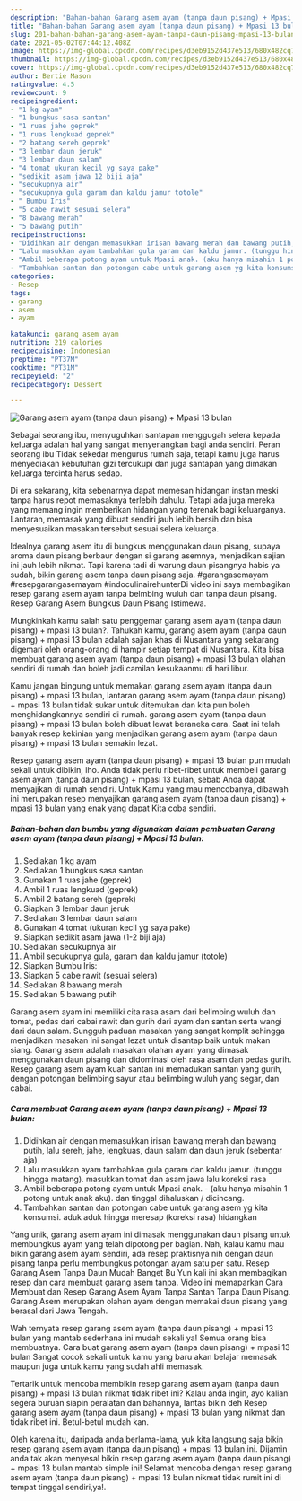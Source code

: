 ```yaml
---
description: "Bahan-bahan Garang asem ayam (tanpa daun pisang) + Mpasi 13 bulan yang lezat dan Mudah Dibuat"
title: "Bahan-bahan Garang asem ayam (tanpa daun pisang) + Mpasi 13 bulan yang lezat dan Mudah Dibuat"
slug: 201-bahan-bahan-garang-asem-ayam-tanpa-daun-pisang-mpasi-13-bulan-yang-lezat-dan-mudah-dibuat
date: 2021-05-02T07:44:12.408Z
image: https://img-global.cpcdn.com/recipes/d3eb9152d437e513/680x482cq70/garang-asem-ayam-tanpa-daun-pisang-mpasi-13-bulan-foto-resep-utama.jpg
thumbnail: https://img-global.cpcdn.com/recipes/d3eb9152d437e513/680x482cq70/garang-asem-ayam-tanpa-daun-pisang-mpasi-13-bulan-foto-resep-utama.jpg
cover: https://img-global.cpcdn.com/recipes/d3eb9152d437e513/680x482cq70/garang-asem-ayam-tanpa-daun-pisang-mpasi-13-bulan-foto-resep-utama.jpg
author: Bertie Mason
ratingvalue: 4.5
reviewcount: 9
recipeingredient:
- "1 kg ayam"
- "1 bungkus sasa santan"
- "1 ruas jahe geprek"
- "1 ruas lengkuad geprek"
- "2 batang sereh geprek"
- "3 lembar daun jeruk"
- "3 lembar daun salam"
- "4 tomat ukuran kecil yg saya pake"
- "sedikit asam jawa 12 biji aja"
- "secukupnya air"
- "secukupnya gula garam dan kaldu jamur totole"
- " Bumbu Iris"
- "5 cabe rawit sesuai selera"
- "8 bawang merah"
- "5 bawang putih"
recipeinstructions:
- "Didihkan air dengan memasukkan irisan bawang merah dan bawang putih, lalu sereh, jahe, lengkuas, daun salam dan daun jeruk (sebentar aja)"
- "Lalu masukkan ayam tambahkan gula garam dan kaldu jamur. (tunggu hingga matang). masukkan tomat dan asam jawa lalu koreksi rasa"
- "Ambil beberapa potong ayam untuk Mpasi anak. (aku hanya misahin 1 potong untuk anak aku). dan tinggal dihaluskan / dicincang."
- "Tambahkan santan dan potongan cabe untuk garang asem yg kita konsumsi. aduk aduk hingga meresap (koreksi rasa) hidangkan"
categories:
- Resep
tags:
- garang
- asem
- ayam

katakunci: garang asem ayam 
nutrition: 219 calories
recipecuisine: Indonesian
preptime: "PT37M"
cooktime: "PT31M"
recipeyield: "2"
recipecategory: Dessert

---
```



![Garang asem ayam (tanpa daun pisang) + Mpasi 13 bulan](https://img-global.cpcdn.com/recipes/d3eb9152d437e513/680x482cq70/garang-asem-ayam-tanpa-daun-pisang-mpasi-13-bulan-foto-resep-utama.jpg)

Sebagai seorang ibu, menyuguhkan santapan menggugah selera kepada keluarga adalah hal yang sangat menyenangkan bagi anda sendiri. Peran seorang ibu Tidak sekedar mengurus rumah saja, tetapi kamu juga harus menyediakan kebutuhan gizi tercukupi dan juga santapan yang dimakan keluarga tercinta harus sedap.

Di era  sekarang, kita sebenarnya dapat memesan hidangan instan meski tanpa harus repot memasaknya terlebih dahulu. Tetapi ada juga mereka yang memang ingin memberikan hidangan yang terenak bagi keluarganya. Lantaran, memasak yang dibuat sendiri jauh lebih bersih dan bisa menyesuaikan masakan tersebut sesuai selera keluarga. 

Idealnya garang asem itu di bungkus menggunakan daun pisang, supaya aroma daun pisang berbaur dengan si garang asemnya, menjadikan sajian ini jauh lebih nikmat. Tapi karena tadi di warung daun pisangnya habis ya sudah, bikin garang asem tanpa daun pisang saja. #garangasemayam #resepgarangasemayam #indoculinairehunterDi video ini saya membagikan resep garang asem ayam tanpa belmbing wuluh dan tanpa daun pisang. Resep Garang Asem Bungkus Daun Pisang Istimewa.

Mungkinkah kamu salah satu penggemar garang asem ayam (tanpa daun pisang) + mpasi 13 bulan?. Tahukah kamu, garang asem ayam (tanpa daun pisang) + mpasi 13 bulan adalah sajian khas di Nusantara yang sekarang digemari oleh orang-orang di hampir setiap tempat di Nusantara. Kita bisa membuat garang asem ayam (tanpa daun pisang) + mpasi 13 bulan olahan sendiri di rumah dan boleh jadi camilan kesukaanmu di hari libur.

Kamu jangan bingung untuk memakan garang asem ayam (tanpa daun pisang) + mpasi 13 bulan, lantaran garang asem ayam (tanpa daun pisang) + mpasi 13 bulan tidak sukar untuk ditemukan dan kita pun boleh menghidangkannya sendiri di rumah. garang asem ayam (tanpa daun pisang) + mpasi 13 bulan boleh dibuat lewat beraneka cara. Saat ini telah banyak resep kekinian yang menjadikan garang asem ayam (tanpa daun pisang) + mpasi 13 bulan semakin lezat.

Resep garang asem ayam (tanpa daun pisang) + mpasi 13 bulan pun mudah sekali untuk dibikin, lho. Anda tidak perlu ribet-ribet untuk membeli garang asem ayam (tanpa daun pisang) + mpasi 13 bulan, sebab Anda dapat menyajikan di rumah sendiri. Untuk Kamu yang mau mencobanya, dibawah ini merupakan resep menyajikan garang asem ayam (tanpa daun pisang) + mpasi 13 bulan yang enak yang dapat Kita coba sendiri.

<!--inarticleads1-->

##### Bahan-bahan dan bumbu yang digunakan dalam pembuatan Garang asem ayam (tanpa daun pisang) + Mpasi 13 bulan:

1. Sediakan 1 kg ayam
1. Sediakan 1 bungkus sasa santan
1. Gunakan 1 ruas jahe (geprek)
1. Ambil 1 ruas lengkuad (geprek)
1. Ambil 2 batang sereh (geprek)
1. Siapkan 3 lembar daun jeruk
1. Sediakan 3 lembar daun salam
1. Gunakan 4 tomat (ukuran kecil yg saya pake)
1. Siapkan sedikit asam jawa (1-2 biji aja)
1. Sediakan secukupnya air
1. Ambil secukupnya gula, garam dan kaldu jamur (totole)
1. Siapkan  Bumbu Iris:
1. Siapkan 5 cabe rawit (sesuai selera)
1. Sediakan 8 bawang merah
1. Sediakan 5 bawang putih


Garang asem ayam ini memiliki cita rasa asam dari belimbing wuluh dan tomat, pedas dari cabai rawit dan gurih dari ayam dan santan serta wangi dari daun salam. Sungguh paduan masakan yang sangat komplit sehingga menjadikan masakan ini sangat lezat untuk disantap baik untuk makan siang. Garang asem adalah masakan olahan ayam yang dimasak menggunakan daun pisang dan didominasi oleh rasa asam dan pedas gurih. Resep garang asem ayam kuah santan ini memadukan santan yang gurih, dengan potongan belimbing sayur atau belimbing wuluh yang segar, dan cabai. 

<!--inarticleads2-->

##### Cara membuat Garang asem ayam (tanpa daun pisang) + Mpasi 13 bulan:

1. Didihkan air dengan memasukkan irisan bawang merah dan bawang putih, lalu sereh, jahe, lengkuas, daun salam dan daun jeruk (sebentar aja)
1. Lalu masukkan ayam tambahkan gula garam dan kaldu jamur. (tunggu hingga matang). masukkan tomat dan asam jawa lalu koreksi rasa
1. Ambil beberapa potong ayam untuk Mpasi anak. - (aku hanya misahin 1 potong untuk anak aku). dan tinggal dihaluskan / dicincang.
1. Tambahkan santan dan potongan cabe untuk garang asem yg kita konsumsi. aduk aduk hingga meresap (koreksi rasa) hidangkan


Yang unik, garang asem ayam ini dimasak menggunakan daun pisang untuk membungkus ayam yang telah dipotong per bagian. Nah, kalau kamu mau bikin garang asem ayam sendiri, ada resep praktisnya nih dengan daun pisang tanpa perlu membungkus potongan ayam satu per satu. Resep Garang Asem Tanpa Daun Mudah Banget Bu Yun kali ini akan membagikan resep dan cara membuat garang asem tanpa. Video ini memaparkan Cara Membuat dan Resep Garang Asem Ayam Tanpa Santan Tanpa Daun Pisang. Garang Asem merupakan olahan ayam dengan memakai daun pisang yang berasal dari Jawa Tengah. 

Wah ternyata resep garang asem ayam (tanpa daun pisang) + mpasi 13 bulan yang mantab sederhana ini mudah sekali ya! Semua orang bisa membuatnya. Cara buat garang asem ayam (tanpa daun pisang) + mpasi 13 bulan Sangat cocok sekali untuk kamu yang baru akan belajar memasak maupun juga untuk kamu yang sudah ahli memasak.

Tertarik untuk mencoba membikin resep garang asem ayam (tanpa daun pisang) + mpasi 13 bulan nikmat tidak ribet ini? Kalau anda ingin, ayo kalian segera buruan siapin peralatan dan bahannya, lantas bikin deh Resep garang asem ayam (tanpa daun pisang) + mpasi 13 bulan yang nikmat dan tidak ribet ini. Betul-betul mudah kan. 

Oleh karena itu, daripada anda berlama-lama, yuk kita langsung saja bikin resep garang asem ayam (tanpa daun pisang) + mpasi 13 bulan ini. Dijamin anda tak akan menyesal bikin resep garang asem ayam (tanpa daun pisang) + mpasi 13 bulan mantab simple ini! Selamat mencoba dengan resep garang asem ayam (tanpa daun pisang) + mpasi 13 bulan nikmat tidak rumit ini di tempat tinggal sendiri,ya!.

